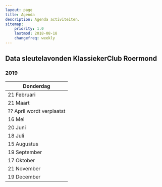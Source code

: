 ```yaml
---
layout: page
title: Agenda
description: Agenda activiteiten.
sitemap:
    priority: 1.0
    lastmod: 2018-08-18
    changefreq: weekly
---
```

## Data sleutelavonden KlassiekerClub Roermond

### 2019

| Donderdag                 |                     
| ------------------------- | 
| 21 Februari    | 
| 21 Maart        | 
| ?? April  wordt verplaatst| 
| 16 Mei           |  
| 20 Juni                | 
| 18 Juli             |  
| 15 Augustus            | 
| 19 September               |  
| 17 Oktober  |  
| 21 November            |  
| 19 December           |  
